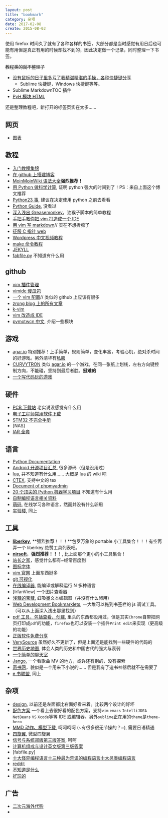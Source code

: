 ```yaml
---
layout: post
title: "bookmark"
category: 杂项
date: 2017-02-08
create: 2015-08-03
---
```


使用 firefox 时间久了就有了各种各样的书签，大部分都是当时感觉有用日后也可能有用但是真正有用的时候却找不到的，因此决定做一个记录，同时整理一下书签。

~~教程类的就不整理了~~

* [没有鼠标的日子里多亏了我精湛精湛的手操，各种快捷键分享](http://www.cnblogs.com/Wayou/p/shortcuts.html)
    * Sublime 快捷键，Windows 快捷键等等。
* Sublime MarkdownTOC 插件
* [PyH 模块 HTML](http://hanxiaomax.github.io/trans/pyh-chinese-doc/)

还是整理教程吧，新打开的标签页实在太多......
<!-- more -->

## 网页
* [图表](https://formidable.com/open-source/victory/)



## 教程

* [入门教程集锦](http://www.iplaysoft.com/learn-programming-resource.html)
* [在 github 上搭建博客](http://www.ruanyifeng.com/blog/2012/08/blogging_with_jekyll.html)
* [MoinMoinWiki 语法大全](http://www.ossxp.com/HelpCenter/00020_MoinMoin/00020_%E8%AF%AD%E6%B3%95%E5%A4%A7%E5%85%A8)**强烈推荐！**
* [用 Python 做科学计算](http://sebug.net/paper/books/scipydoc/), 证明 python 强大的时间到了！PS：来自上面这个博文推荐
* [Python23 事](http://www.cnblogs.com/yuxc/archive/2011/03/24/2029786.html), 建议在决定使用 python 之前去看看
* [Python Guide](http://python-guide.readthedocs.org/en/latest/), 没看过
* [深入浅出 Greasemonkey](http://dig.leiqing.net/)，油猴子脚本的简单教程
* [手把手教你把 vim 打造成一个 IDE](http://blog.csdn.net/wooin/article/details/1858917)
* [用 vim 写 markdown](http://www.furion.info/580.html)// 实在不想折腾了
* [征服 C 指针 web](http://avnpc.com/pages/c-pointer)
* [Wordpress 中文视频教程](http://www.iplaysoft.com/wordpress-tutorial-video.html)
* [make 命令教程](http://www.ruanyifeng.com/blog/2015/02/make.html)
* [JEKYLL](http://jekyll.bootcss.com/)
* [fabfile.py](http://segmentfault.com/a/1190000000494159) 不知道有什么用
## github
* [vim 插件管理](https://github.com/gmarik/Vundle.vim)
* [vimide 傻瓜包](https://code.google.com/p/vimide/)
* [一个 vim 配置](https://github.com/AlloVince/vim-of-allovince)// 类似的 github 上应该有很多
* [zrong blog 上的所有文章](https://github.com/zrong/blog)
* [k-vim](https://github.com/wklken/k-vim)
* [vim 改造成 IDE](http://www.cnblogs.com/zhangsf/archive/2013/06/13/3134409.html)
* [pymotwcn 中文](https://code.google.com/p/pymotwcn/), 介绍一些模块

## 游戏
* [agar.io](http://agar.io/) 特别推荐！上手简单，规则简单，变化丰富，考验心机，绝对杀时间的好游戏。另外清华有[私服](http://fxia.me/agar/)
* [CURVYTRON](http://www.curvytron.com/#/) 类似 [agar.io](http://agar.io/) 的一个游戏，在同一张纸上划线，左右方向键控制方向，不能碰，坚持到最后者胜。**挺难的**
* [一个写代码玩的游戏](http://codecombat.com/play/forest)

## 硬件
* [PCB 下载站](http://www.pcbdown.com/) 老实说没感觉有什么用
* [电子工程师常用软件下载](http://dl.21ic.com/)
* [STM32 不完全手册](http://www.openedv.com/posts/list/250.htm)
* [NAS]
* [IAR 全套](http://pan.baidu.com/s/1kTgeS4J#path=%252FIAR%2520System%252FEWARM%252F%25E5%25AE%2589%25E8%25A3%2585%25E5%258C%2585)

## 语言
* [Python Documentation](https://docs.python.org/2/contents.html)
* [Android 开源项目汇总](https://github.com/Trinea/android-open-project), 很多源码（但是没用过）
* [lua](http://lua-users.org/wiki/), 并不知道有什么用...... 大概是 lua 的 wiki 吧
* [CTEX](http://www.ctex.org/HomePage), 支持中文的 tex
* [Document of phpmyadmin](http://phpmyadmin.readthedocs.org/en/latest/)
* [20 个顶尖的 Python 机器学习项目](http://blog.itmark.net/posts/Machine_Learning_Python_language_20_github.html) 不知道有什么用
* [自制编程语言相关资料](http://avnpc.com/pages/devlang)
* [萌码](http://www.mengma.com/), 在线学习各种语言，然而并没有什么卵用
* [实验楼](www.shiyanlou.com/), 同上

## 工具
* [**liberkey**](http://www.liberkey.com), **强烈推荐！！！**包罗万象的 portable 小工具集合！！！有空再弄一个 liberkey 绝赞工具列表吧。
* [**nirsoft**](http://www.nirsoft.net/)，**强烈推荐！！！**, 比上面那个更小的小工具集合！
* [站长之家](http://www.chinaz.com/)，感觉什么都有~经常百度到
* [图标字体](http://www.bootcss.com/p/font-awesome/)
* [vim 官网](http://www.vim.org/index.php) 上面东西挺多
* [git 可视化](https://code.google.com/p/tortoisegit/)
* [在线编译器](http://ideone.com/), 能编译或解释运行 N 多种语言
* [IrfanView] 一个图片查看器
* [浅藏的宝藏](http://nullice.com/), 虹吸墨文本编辑器（并没有什么卵用）
* [Web Development Bookmarklets](https://www.squarefree.com/bookmarklets/webdevel.html), 一大堆可以拖到书签栏的 js 调试工具。（可以从上面深入浅出那里找到）
* [pdf 工具，包括查看、创建](http://blog.sina.com.cn/s/blog_46dac66f010002a8.html), 里头的东西都没用过，但是其实`Chrome`自带把网页打印成`pdf`的功能，`firefox`也可以安装一个插件`Print edit`来实现（更高级的功能）
* [正版软件免费分享](http://www.safecn.net/category/software)
* [VerySource](http://www.verysource.com/) 虽然好久不更新了，但是上面还是能找到一些硬件的代码的
* [世界历史地图](http://x768.com/w/main.zh), 体会人类的历史和中国古代的强大与衰弱
* [一个简单的聊天室](http://drrr.com/)
* [Jango](http://www.jango.com), 一个看歌曲 MV 的地方，或许还有别的，没有探索
* [奇书网](http://www.qisuu.com/)，貌似是一个用来下小说的...... 但是我有了追书神器后就不在需要了
* [e 书联盟](http://www.book118.com/), 同上

## 杂项
* [design](http://desinion.com/), 以前还是左面都比右面好看来着。比较两个设计的好坏
* [配色方案](http://ethanschoonover.com/solarized) 一个看上去很好看的配色方案，支持`vim` `emacs` `IntelliJDEA` `NetBeans` `VS` `Xcode`等等 IDE 或编辑器。另外`sublime`正在用的`theme`是`theme-hero`
* [MMD 动作、模型下载](https://bowlroll.net/file/index), 呵呵呵呵 (~有很多很无节操的？~), 需要日语精通
* [四旋翼](http://www.crazepony.com/), 微型四旋翼
* [信号与系统郑版第三版答案](http://download.csdn.net/detail/u010568237/6444073), 呵呵
* [计算机组成与设计英文版第三版答案](http://www.doc88.com/p-785674232867.html)
* [fabfile.py]
* [十大怪异编程语言](http://news.mydrivers.com/1/286/286668.htm)[十三种最为荒谬的编程语言](http://news.mydrivers.com/1/190/190926.htm)[十大另类编程语言](http://www.matrix67.com/blog/archives/253)
* [reddit](http://www.reddit.com/)
* [不知道是什么](http://stabyourself.net/nottetris2/)
* [好玩的](http://www.dayanzai.me/morphvox-pro.html)
## 广告
* [二次元海外代购](http://www.masadora.net/)
*
